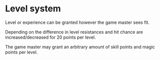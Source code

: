 # Level system
Level or experience can be granted however the game master sees fit.

Depending on the difference in level resistances and hit chance are increased/decreased for 20 points per level. 

The game master may grant an arbitrary amount of skill points and magic points per level.
